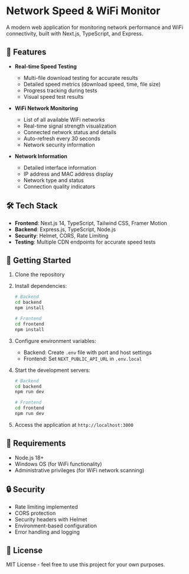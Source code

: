 # Network Speed & WiFi Monitor

A modern web application for monitoring network performance and WiFi connectivity, built with Next.js, TypeScript, and Express.

## 🌟 Features

- **Real-time Speed Testing**
  - Multi-file download testing for accurate results
  - Detailed speed metrics (download speed, time, file size)
  - Progress tracking during tests
  - Visual speed test results

- **WiFi Network Monitoring**
  - List of all available WiFi networks
  - Real-time signal strength visualization
  - Connected network status and details
  - Auto-refresh every 30 seconds
  - Network security information

- **Network Information**
  - Detailed interface information
  - IP address and MAC address display
  - Network type and status
  - Connection quality indicators

## 🛠️ Tech Stack

- **Frontend**: Next.js 14, TypeScript, Tailwind CSS, Framer Motion
- **Backend**: Express.js, TypeScript, Node.js
- **Security**: Helmet, CORS, Rate Limiting
- **Testing**: Multiple CDN endpoints for accurate speed tests

## 🚀 Getting Started

1. Clone the repository
2. Install dependencies:
   ```bash
   # Backend
   cd backend
   npm install
   
   # Frontend
   cd frontend
   npm install
   ```
3. Configure environment variables:
   - Backend: Create `.env` file with port and host settings
   - Frontend: Set `NEXT_PUBLIC_API_URL` in `.env.local`

4. Start the development servers:
   ```bash
   # Backend
   cd backend
   npm run dev
   
   # Frontend
   cd frontend
   npm run dev
   ```

5. Access the application at `http://localhost:3000`

## 📝 Requirements

- Node.js 18+ 
- Windows OS (for WiFi functionality)
- Administrative privileges (for WiFi network scanning)

## 🔒 Security

- Rate limiting implemented
- CORS protection
- Security headers with Helmet
- Environment-based configuration
- Error handling and logging

## 📄 License

MIT License - feel free to use this project for your own purposes. 